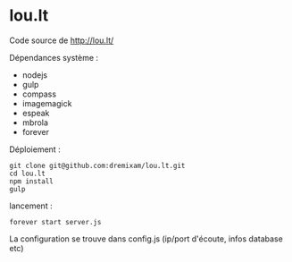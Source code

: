 lou.lt
======

Code source de http://lou.lt/

Dépendances système :

- nodejs
- gulp
- compass
- imagemagick
- espeak
- mbrola
- forever

Déploiement :

    git clone git@github.com:dremixam/lou.lt.git
    cd lou.lt
    npm install
    gulp

lancement :

    forever start server.js

La configuration se trouve dans config.js (ip/port d'écoute, infos database etc)
